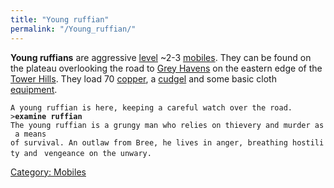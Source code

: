 ```yaml
---
title: "Young ruffian"
permalink: "/Young_ruffian/"
---
```


**Young ruffians** are aggressive [level](level "wikilink") ~2-3
[mobiles](mobile "wikilink"). They can be found on the plateau
overlooking the road to [Grey Havens](Grey_Havens "wikilink") on the
eastern edge of the [Tower Hills](Tower_Hills "wikilink"). They load 70
[copper](gold "wikilink"), a [cudgel](cudgel "wikilink") and some basic
cloth [equipment](equipment "wikilink").

`A young ruffian is here, keeping a careful watch over the road.`
`>`**`examine ruffian`**
`The young ruffian is a grungy man who relies on thievery and murder as a means`
`of survival. An outlaw from Bree, he lives in anger, breathing hostility and `
`vengeance on the unwary.`

[Category: Mobiles](Category:_Mobiles "wikilink")